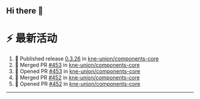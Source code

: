 ## Hi there 👋

<!--

**Here are some ideas to get you started:**

🙋‍♀️ A short introduction - what is your organization all about?
🌈 Contribution guidelines - how can the community get involved?
👩‍💻 Useful resources - where can the community find your docs? Is there anything else the community should know?
🍿 Fun facts - what does your team eat for breakfast?
🧙 Remember, you can do mighty things with the power of [Markdown](https://docs.github.com/github/writing-on-github/getting-started-with-writing-and-formatting-on-github/basic-writing-and-formatting-syntax)
-->


# ⚡ 最新活动

<!--START_SECTION:activity-->
1. 🚀 Published release [0.3.26](https://github.com/kne-union/components-core/releases/tag/0.3.26) in [kne-union/components-core](https://github.com/kne-union/components-core)
2. 🎉 Merged PR [#453](https://github.com/kne-union/components-core/pull/453) in [kne-union/components-core](https://github.com/kne-union/components-core)
3. 💪 Opened PR [#453](https://github.com/kne-union/components-core/pull/453) in [kne-union/components-core](https://github.com/kne-union/components-core)
4. 🎉 Merged PR [#452](https://github.com/kne-union/components-core/pull/452) in [kne-union/components-core](https://github.com/kne-union/components-core)
5. 💪 Opened PR [#452](https://github.com/kne-union/components-core/pull/452) in [kne-union/components-core](https://github.com/kne-union/components-core)
<!--END_SECTION:activity-->

---
